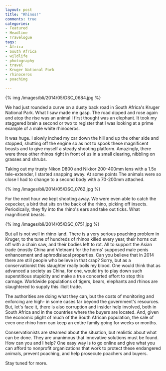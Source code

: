 ```yaml
---
layout: post
title: "Rhinos!"
comments: true
categories:
- Featured
- Headline
- Travelogue
tags:
- Africa
- South Africa
- wildlife
- photography
- travel
- Kruger National Park
- rhinoceros
- poaching

---
```


{% img /images/bli/2014/05/DSC_0684.jpg %}

We had just rounded a curve on a dusty back road in South Africa's Kruger National Park. What I saw made me gasp. The road dipped and rose again and atop the rise was an animal I first thought was an elephant. It took my staggered brain a second or two to register that I was looking at a prime example of a male white rhinoceros.

<!--more-->

It was huge. I slowly inched my car down the hill and up the other side and stopped, shutting off the engine so as not to spook these magnificent beasts and to give myself a steady shooting platform. Amazingly, there were three other rhinos right in front of us in a small clearing, nibbling on grasses and shrubs. 

Taking out my trusty Nikon D800 and Nikkor 200-400mm lens with a 1.5x tele-extender, I started snapping away. At some points The animals were so close I had to change to a second body with a 70-200mm attached. 

{% img /images/bli/2014/05/DSC_0762.jpg %}

For the next hour we kept shooting away. We were even able to catch the oxpecker, a bird that sits on the back of the rhino, picking off insects. Periodically, they fly into the rhino's ears and take out ticks. What magnificent beasts. 

{% img /images/bli/2014/05/DSC_0751.jpg %}

But all is not well in rhino land. There is a very serious poaching problem in Kruger, to the tune of hundreds of rhinos killed every year, their horns cut off with a chain saw, and their bodies left to rot. All to support the Asian trade (mostly China and Vietnam) for the horns' supposed male penis enhancement and aphrodisiacal properties. Can you believe that in 2014 there are still people who believe in that crap? Sorry, but as a conservationist this slaughter really boils my blood. One would think that as advanced a society as China, for one, would try to play down such superstitious stupidity and make a true concerted effort to stop this carnage. Worldwide populations of tigers, bears, elephants and rhinos are slaughtered to supply this illicit trade. 

The authorities are doing what they can, but the costs of monitoring and enforcing are high- in some cases far beyond the government's resources. But, let's face it, there is also corruption and insider help involved, both in South Africa and in the countries where the buyers are located. And, given the economic plight of much of the South African population, the sale of even one rhino horn can keep an entire family going for weeks or months. 

Conservationists are steamed about the situation, but realistic about what can be done. They are unanimous that innovative solutions must be found. How can you and I help? One easy way is to go online and give what you can afford to nonprofit organizations that work to  protect these endangered animals, prevent poaching, and help prosecute poachers and buyers. 

Stay tuned for more. 


